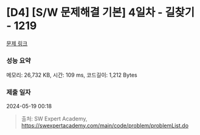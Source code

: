 # [D4] [S/W 문제해결 기본] 4일차 - 길찾기 - 1219 

[문제 링크](https://swexpertacademy.com/main/code/problem/problemDetail.do?contestProbId=AV14geLqABQCFAYD) 

### 성능 요약

메모리: 26,732 KB, 시간: 109 ms, 코드길이: 1,212 Bytes

### 제출 일자

2024-05-19 00:18



> 출처: SW Expert Academy, https://swexpertacademy.com/main/code/problem/problemList.do